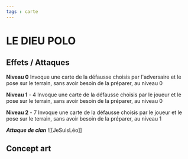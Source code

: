 ```yaml
---
tags : carte
---
```

# LE DIEU POLO
## Effets / Attaques
**Niveau 0**
Invoque une carte de la défausse choisis par l'adversaire et le pose sur le terrain, sans avoir besoin de la préparer, au niveau 0

**Niveau 1** - 4
Invoque une carte de la défausse choisis par le joueur et le pose sur le terrain, sans avoir besoin de la préparer, au niveau 0

**Niveau 2** - 7
Invoque une carte de la défausse choisis par le joueur et le pose sur le terrain, sans avoir besoin de la préparer, au niveau 1

***Attaque de clan***
![[JeSuisLéo]]

## Concept art